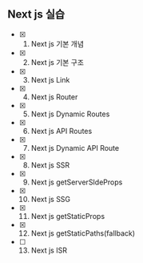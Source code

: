 ## Next js 실습 
- [x] 1. Next js 기본 개념
- [x] 2. Next js 기본 구조
- [x] 3. Next js Link
- [x] 4. Next js Router
- [x] 5. Next js Dynamic Routes
- [x] 6. Next js API Routes
- [x] 7. Next js Dynamic API Route
- [x] 8. Next js SSR
- [x] 9. Next js getServerSIdeProps
- [x] 10. Next js SSG
- [x] 11. Next js getStaticProps
- [x] 12. Next js getStaticPaths(fallback)
- [ ] 13. Next js ISR